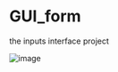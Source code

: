 # GUI_form
the inputs interface project

![image](https://github.com/ynstf/GUI_form/assets/107154559/6be5d1d2-fec8-4d0b-85cd-187fd923659d)
